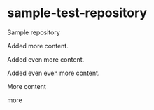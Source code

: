 # sample-test-repository
Sample repository

Added more content.

Added even more content.

Added even even more content.

More content

more
